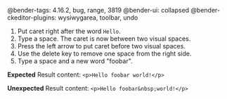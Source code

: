 @bender-tags: 4.16.2, bug, range, 3819
@bender-ui: collapsed
@bender-ckeditor-plugins: wysiwygarea, toolbar, undo

1. Put caret right after the word `Hello`.
2. Type a space. The caret is now between two visual spaces.
3. Press the left arrow to put caret before two visual spaces.
4. Use the delete key to remove one space from the right side.
5. Type a space and a new word "foobar".

**Expected** Result content: `<p>Hello foobar world!</p>`

**Unexpected** Result content: `<p>Hello foobar&nbsp;world!</p>`
